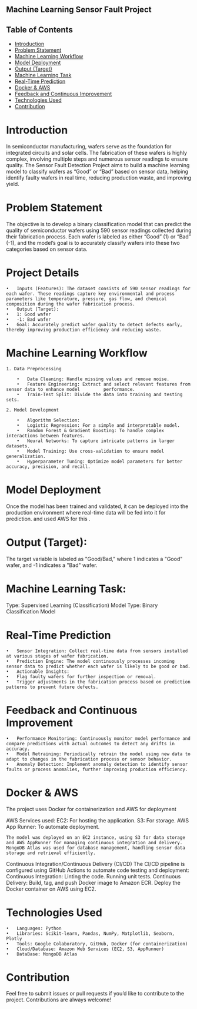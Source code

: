 ## Machine Learning Sensor Fault Project

## Table of Contents
- [Introduction](#Introduction)
- [Problem Statement](#problem-statement)
- [Machine Learning Workflow](#Machine-Learning-Workflow)
- [Model Deployment](#Model-Deployment)
- [Output (Target)](#Output-Target)
- [Machine Learning Task](#Machine-Learning-Task)
- [Real-Time Prediction](#Real-Time-Prediction)
- [Docker & AWS](#docker-AWS)
- [Feedback and Continuous Improvement](#Feedback-and-Continuous-Improvement)
- [Technologies Used](#Technologies-Used)
- [Contribution](#Contribution)



# Introduction

In semiconductor manufacturing, wafers serve as the foundation for integrated circuits and solar cells. The fabrication of these wafers is highly complex, involving multiple steps and numerous sensor readings to ensure quality. The Sensor Fault Detection Project aims to build a machine learning model to classify wafers as “Good” or “Bad” based on sensor data, helping identify faulty wafers in real time, reducing production waste, and improving yield.

# Problem Statement

The objective is to develop a binary classification model that can predict the quality of semiconductor wafers using 590 sensor readings collected during their fabrication process. Each wafer is labeled as either “Good” (1) or “Bad” (-1), and the model’s goal is to accurately classify wafers into these two categories based on sensor data.


# Project Details

	•	Inputs (Features): The dataset consists of 590 sensor readings for each wafer. These readings capture key environmental and process parameters like temperature, pressure, gas flow, and chemical composition during the wafer fabrication process.
	•	Output (Target):
	•	1: Good wafer
	•	-1: Bad wafer
	•	Goal: Accurately predict wafer quality to detect defects early, thereby improving production efficiency and reducing waste.


# Machine Learning Workflow

	1. Data Preprocessing

		•	Data Cleaning: Handle missing values and remove noise.
		•	Feature Engineering: Extract and select relevant features from sensor data to enhance model 		performance.
		•	Train-Test Split: Divide the data into training and testing sets.

	2. Model Development

		•	Algorithm Selection:
		•	Logistic Regression: For a simple and interpretable model.
		•	Random Forest & Gradient Boosting: To handle complex interactions between features.
		•	Neural Networks: To capture intricate patterns in larger datasets.
		•	Model Training: Use cross-validation to ensure model generalization.
		•	Hyperparameter Tuning: Optimize model parameters for better accuracy, precision, and recall.

# Model Deployment

Once the model has been trained and validated, it can be deployed into the production environment where real-time data will be fed into it for prediction. and used AWS for this .

# Output (Target):
The target variable is labeled as "Good/Bad," where 1 indicates a "Good" wafer, and -1 indicates a "Bad" wafer.

# Machine Learning Task:
Type: Supervised Learning (Classification)
Model Type: Binary Classification Model

# Real-Time Prediction

	•	Sensor Integration: Collect real-time data from sensors installed at various stages of wafer fabrication.
	•	Prediction Engine: The model continuously processes incoming sensor data to predict whether each wafer is likely to be good or bad.
	•	Actionable Insights:
	•	Flag faulty wafers for further inspection or removal.
	•	Trigger adjustments in the fabrication process based on prediction patterns to prevent future defects.

# Feedback and Continuous Improvement

	•	Performance Monitoring: Continuously monitor model performance and compare predictions with actual outcomes to detect any drifts in accuracy.
	•	Model Retraining: Periodically retrain the model using new data to adapt to changes in the fabrication process or sensor behavior.
	•	Anomaly Detection: Implement anomaly detection to identify sensor faults or process anomalies, further improving production efficiency.

#  Docker & AWS

The project uses Docker for containerization and AWS for deployment

AWS Services used:
	EC2: For hosting the application.
	S3: For storage.
	AWS App Runner: To automate deployment.

	The model was deployed on an EC2 instance, using S3 for data storage and AWS AppRunner for managing continuous integration and delivery. MongoDB Atlas was used for database management, handling sensor data storage and retrieval efficiently.

Continuous Integration/Continuous Delivery (CI/CD)
	The CI/CD pipeline is configured using GitHub Actions to automate code testing and deployment:
	Continuous Integration:
	Linting the code.
	Running unit tests.
	Continuous Delivery:
	Build, tag, and push Docker image to Amazon ECR.
	Deploy the Docker container on AWS using EC2.


# Technologies Used

	•	Languages: Python
	•	Libraries: Scikit-learn, Pandas, NumPy, Matplotlib, Seaborn, Plotly
	•	Tools: Google Colaboratory, GitHub, Docker (for containerization)
	•	Cloud/Database: Amazon Web Services (EC2, S3, AppRunner)
	•   DataBase: MongoDB Atlas 

# Contribution
Feel free to submit issues or pull requests if you’d like to contribute to the project. Contributions are always welcome!